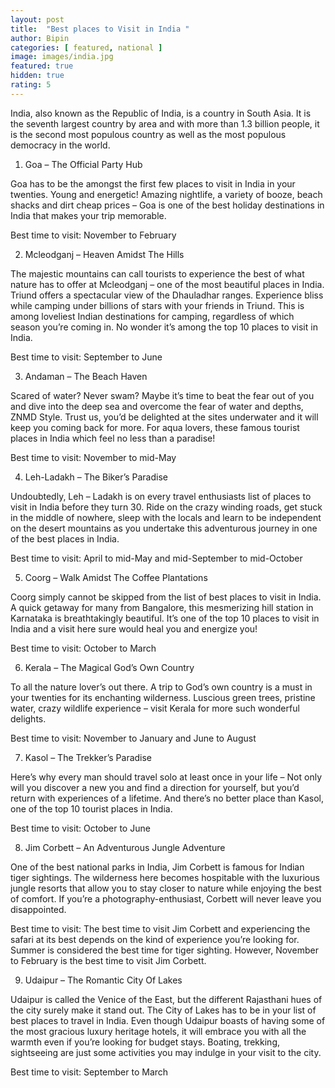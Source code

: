 ```yaml
---
layout: post
title:  "Best places to Visit in India "
author: Bipin
categories: [ featured, national ]
image: images/india.jpg
featured: true
hidden: true
rating: 5
---
```

India, also known as the Republic of India, is a country in South Asia. It is the seventh largest country by area and with more than 1.3 billion people, it is the second most populous country as well as the most populous democracy in the world.

1. Goa – The Official Party Hub

Goa has to be the amongst the first few places to visit in India in your twenties. Young and energetic! Amazing nightlife, a variety of booze, beach shacks and dirt cheap prices – Goa is one of the best holiday destinations in India that makes your trip memorable.

Best time to visit: November to February


2. Mcleodganj – Heaven Amidst The Hills

The majestic mountains can call tourists to experience the best of what nature has to offer at Mcleodganj – one of the most beautiful places in India. Triund offers a spectacular view of the Dhauladhar ranges. Experience bliss while camping under billions of stars with your friends in Triund. This is among loveliest Indian destinations for camping, regardless of which season you’re coming in. No wonder it’s among the top 10 places to visit in India.

Best time to visit: September to June

3. Andaman – The Beach Haven

Scared of water? Never swam? Maybe it’s time to beat the fear out of you and dive into the deep sea and overcome the fear of water and depths, ZNMD Style. Trust us, you’d be delighted at the sites underwater and it will keep you coming back for more. For aqua lovers, these famous tourist places in India which feel no less than a paradise!

Best time to visit: November to mid-May

4. Leh-Ladakh – The Biker’s Paradise

Undoubtedly, Leh – Ladakh is on every travel enthusiasts list of places to visit in India before they turn 30. Ride on the crazy winding roads, get stuck in the middle of nowhere, sleep with the locals and learn to be independent on the desert mountains as you undertake this adventurous journey in one of the best places in India.

Best time to visit: April to mid-May and mid-September to mid-October

5. Coorg – Walk Amidst The Coffee Plantations


Coorg simply cannot be skipped from the list of best places to visit in India. A quick getaway for many from Bangalore, this mesmerizing hill station in Karnataka is breathtakingly beautiful. It’s one of the top 10 places to visit in India and a visit here sure would heal you and energize you!

Best time to visit: October to March

6. Kerala – The Magical God’s Own Country

To all the nature lover’s out there. A trip to God’s own country is a must in your twenties for its enchanting wilderness. Luscious green trees, pristine water, crazy wildlife experience – visit Kerala for more such wonderful delights.

Best time to visit: November to January and June to August

7. Kasol – The Trekker’s Paradise

Here’s why every man should travel solo at least once in your life – Not only will you discover a new you and find a direction for yourself, but you’d return with experiences of a lifetime. And there’s no better place than Kasol, one of the top 10 tourist places in India.

Best time to visit: October to June

8. Jim Corbett – An Adventurous Jungle Adventure

One of the best national parks in India, Jim Corbett is famous for Indian tiger sightings. The wilderness here becomes hospitable with the luxurious jungle resorts that allow you to stay closer to nature while enjoying the best of comfort. If you’re a photography-enthusiast, Corbett will never leave you disappointed.

Best time to visit: The best time to visit Jim Corbett and experiencing the safari at its best depends on the kind of experience you’re looking for. Summer is considered the best time for tiger sighting. However, November to February is the best time to visit Jim Corbett.

9. Udaipur – The Romantic City Of Lakes

Udaipur is called the Venice of the East, but the different Rajasthani hues of the city surely make it stand out. The City of Lakes has to be in your list of best places to travel in India. Even though Udaipur boasts of having some of the most gracious luxury heritage hotels, it will embrace you with all the warmth even if you’re looking for budget stays. Boating, trekking, sightseeing are just some activities you may indulge in your visit to the city.

Best time to visit: September to March
 


